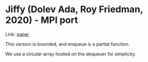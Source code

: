 # Jiffy (Dolev Ada, Roy Friedman, 2020) - MPI port

Link: [paper](/references/Jiffy/README.md)

This version is bounded, and enqueue is a partial function.

We use a circular array hosted on the dequeuer for simplicity.
